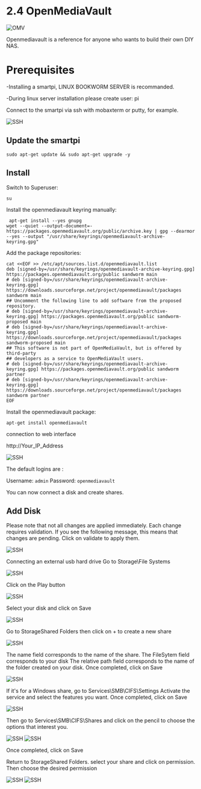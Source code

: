 # 2.4 OpenMediaVault

![OMV](/img/SmartPi/OMV/openmediavault.jpg)

Openmediavault is a reference for anyone who wants to build their own DIY NAS.



# Prerequisites

-Installing a smartpi, LINUX BOOKWORM SERVER is recommanded.  

-During linux server installation please create user: pi 



Connect to the smartpi via ssh with mobaxterm or putty, for example.

![SSH](/img/SmartPi/OMV/OMV001.png)

## Update the smartpi

```
sudo apt-get update && sudo apt-get upgrade -y
```

## Install

Switch to Superuser:

```
su
```

Install the openmediavault keyring manually:

```
 apt-get install --yes gnupg
wget --quiet --output-document=- https://packages.openmediavault.org/public/archive.key | gpg --dearmor --yes --output "/usr/share/keyrings/openmediavault-archive-keyring.gpg"
```

Add the package repositories:

```
cat <<EOF >> /etc/apt/sources.list.d/openmediavault.list
deb [signed-by=/usr/share/keyrings/openmediavault-archive-keyring.gpg] https://packages.openmediavault.org/public sandworm main
# deb [signed-by=/usr/share/keyrings/openmediavault-archive-keyring.gpg] https://downloads.sourceforge.net/project/openmediavault/packages sandworm main
## Uncomment the following line to add software from the proposed repository.
# deb [signed-by=/usr/share/keyrings/openmediavault-archive-keyring.gpg] https://packages.openmediavault.org/public sandworm-proposed main
# deb [signed-by=/usr/share/keyrings/openmediavault-archive-keyring.gpg] https://downloads.sourceforge.net/project/openmediavault/packages sandworm-proposed main
## This software is not part of OpenMediaVault, but is offered by third-party
## developers as a service to OpenMediaVault users.
# deb [signed-by=/usr/share/keyrings/openmediavault-archive-keyring.gpg] https://packages.openmediavault.org/public sandworm partner
# deb [signed-by=/usr/share/keyrings/openmediavault-archive-keyring.gpg] https://downloads.sourceforge.net/project/openmediavault/packages sandworm partner
EOF
```


Install the openmediavault package:

```
apt-get install openmediavault
```


connection to web interface

http://Your_IP_Address

![SSH](/img/SmartPi/OMV/OMV002.png)


The default logins are :

Username: `admin`
Password: `openmediavault`

You can now connect a disk and create shares.

## Add Disk

Please note that not all changes are applied immediately. Each change requires validation.
If you see the following message, this means that changes are pending. Click on validate to apply them.

![SSH](/img/SmartPi/OMV/OMV013.png)

Connecting an external usb hard drive
Go to Storage\File Systems

![SSH](/img/SmartPi/OMV/OMV003.png)

Click on the Play button

![SSH](/img/SmartPi/OMV/OMV004.png)

Select your disk and click on Save

![SSH](/img/SmartPi/OMV/OMV005.png)

Go to StorageShared Folders then click on + to create a new share

![SSH](/img/SmartPi/OMV/OMV006.png)

The name field corresponds to the name of the share.
The FileSytem field corresponds to your disk
The relative path field corresponds to the name of the folder created on your disk.
Once completed, click on Save

![SSH](/img/SmartPi/OMV/OMV007.png)


If it's for a Windows share, go to Services\SMB\CIFS\Settings
Activate the service and select the features you want.
Once completed, click on Save

![SSH](/img/SmartPi/OMV/OMV008.png)


Then go to Services\SMB\CIFS\Shares and click on the pencil to choose the options that interest you.

![SSH](/img/SmartPi/OMV/OMV009.png)
![SSH](/img/SmartPi/OMV/OMV010.png)

Once completed, click on Save


Return to StorageShared Folders. select your share and click on permission. Then choose the desired permission

![SSH](/img/SmartPi/OMV/OMV011.png)
![SSH](/img/SmartPi/OMV/OMV012.png)


